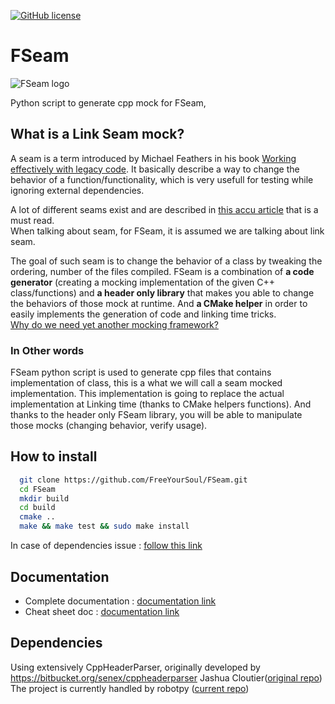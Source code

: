 [![GitHub license](https://img.shields.io/badge/license-MIT-blue.svg)](https://raw.githubusercontent.com/FreeYourSoul/FSeam/master/LICENSE)

# FSeam
![FSeam logo](https://github.com/FreeYourSoul/FSeam/blob/master/artwork/logo.png?raw=true)
  
  Python script to generate cpp mock for FSeam,  

## What is a Link Seam mock?
A seam is a term introduced by Michael Feathers in his book [Working effectively with legacy code](https://www.abebooks.fr/Working-Effectively-Legacy-Code-Michael-Feathers/18824529190/bd?cm_mmc=gmc-_-new-_-PLA-_-v01&gclid=CjwKCAjwp_zkBRBBEiwAndwD9Ts6XzzhpZnVafPtxti_UMnsxTM8g4EMqE7aqr-IyJDlPRvFdlmCXxoCHbMQAvD_BwE). It basically describe a way to change the behavior of a function/functionality, which is very usefull for testing while ignoring external dependencies.

A lot of different seams exist and are described in [this accu article](https://accu.org/index.php/journals/1927) that is a must read.  
When talking about seam, for FSeam, it is assumed we are talking about link seam.
  
The goal of such seam is to change the behavior of a class by tweaking the ordering, number of the files compiled.  FSeam is a combination of **a code generator** (creating a mocking implementation of the given C++ class/functions) and **a header only library** that makes you able to change the behaviors of those mock at runtime. And **a CMake helper** in order to easily implements the generation of code and linking time tricks.  
[Why do we need yet another mocking framework?](docs/why-fseam.md#why-fseam)
 

### In Other words
FSeam python script is used to generate cpp files that contains implementation of class, this is a what we will call a seam mocked implementation. This implementation is going to replace the actual implementation at Linking time (thanks to CMake helpers functions). And thanks to the header only FSeam library, you will be able to manipulate those mocks (changing behavior, verify usage).

## How to install
```Bash
  git clone https://github.com/FreeYourSoul/FSeam.git  
  cd FSeam  
  mkdir build  
  cd build  
  cmake ..  
  make && make test && sudo make install
```
In case of dependencies issue : [follow this link](docs/usage.md#dependencies)

## Documentation
* Complete documentation : [documentation link](docs/README.md#reference)  
* Cheat sheet doc : [documentation link](docs/cheat-sheet.md#cheat-sheet)  


## Dependencies  

Using extensively CppHeaderParser, originally developed by https://bitbucket.org/senex/cppheaderparser Jashua Cloutier([original repo](https://bitbucket.org/senex/cppheaderparser))   
The project is currently handled by robotpy ([current repo](https://github.com/robotpy/robotpy-cppheaderparser)) 

